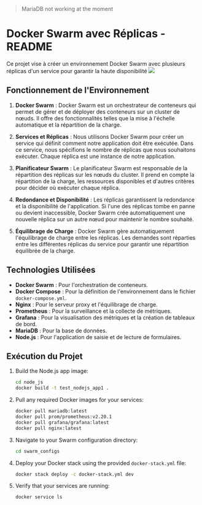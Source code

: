 
> MariaDB not working at the moment

# Docker Swarm avec Réplicas - README

Ce projet vise à créer un environnement Docker Swarm avec plusieurs réplicas d'un service pour garantir la haute disponibilité 
[![](https://mermaid.ink/img/pako:eNp9kU9rhDAQxb9KmFMKu4X26KGgCF50EVpvucya0c2iieQPtCz73Rtri7YF55Rf3rzHC7lBayRBAr3F6cLecqFZHBfOy0U6TYNq0SujF2WelJ-i6fHqZpk9PaxK9kt5_lZIS6H_BJcGJctwQN2SXQNKfuqVft8x5ujxjI5WT8UrtArzbMdVGa28sUr3q6_mtTUj-QsFt3lDwQuLHWrciWvctnTDZ_6_nrLj8YWVC2RbKL-g2kK9QLGF5scDBxjJjqhk_KrbLAqIvUcSkMSjpA7D4AUIfY-rGLx5_dAtJN4GOkCYJHrKFcbyIyQdDo7unzVPkyQ?type=png)](https://mermaid.live/edit#pako:eNp9kU9rhDAQxb9KmFMKu4X26KGgCF50EVpvucya0c2iieQPtCz73Rtri7YF55Rf3rzHC7lBayRBAr3F6cLecqFZHBfOy0U6TYNq0SujF2WelJ-i6fHqZpk9PaxK9kt5_lZIS6H_BJcGJctwQN2SXQNKfuqVft8x5ujxjI5WT8UrtArzbMdVGa28sUr3q6_mtTUj-QsFt3lDwQuLHWrciWvctnTDZ_6_nrLj8YWVC2RbKL-g2kK9QLGF5scDBxjJjqhk_KrbLAqIvUcSkMSjpA7D4AUIfY-rGLx5_dAtJN4GOkCYJHrKFcbyIyQdDo7unzVPkyQ)
## Fonctionnement de l'Environnement

1. **Docker Swarm** : Docker Swarm est un orchestrateur de conteneurs qui permet de gérer et de déployer des conteneurs sur un cluster de nœuds. Il offre des fonctionnalités telles que la mise à l'échelle automatique et la répartition de la charge.

2. **Services et Réplicas** : Nous utilisons Docker Swarm pour créer un service qui définit comment notre application doit être exécutée. Dans ce service, nous spécifions le nombre de réplicas que nous souhaitons exécuter. Chaque réplica est une instance de notre application.

3. **Planificateur Swarm** : Le planificateur Swarm est responsable de la répartition des réplicas sur les nœuds du cluster. Il prend en compte la répartition de la charge, les ressources disponibles et d'autres critères pour décider où exécuter chaque réplica.

4. **Redondance et Disponibilité** : Les réplicas garantissent la redondance et la disponibilité de l'application. Si l'une des réplicas tombe en panne ou devient inaccessible, Docker Swarm crée automatiquement une nouvelle réplica sur un autre nœud pour maintenir le nombre souhaité.

5. **Équilibrage de Charge** : Docker Swarm gère automatiquement l'équilibrage de charge entre les réplicas. Les demandes sont réparties entre les différentes réplicas du service pour garantir une répartition équilibrée de la charge.

## Technologies Utilisées

- **Docker Swarm** : Pour l'orchestration de conteneurs.
- **Docker Compose** : Pour la définition de l'environnement dans le fichier `docker-compose.yml`.
- **Nginx** : Pour le serveur proxy et l'équilibrage de charge.
- **Prometheus** : Pour la surveillance et la collecte de métriques.
- **Grafana** : Pour la visualisation des métriques et la création de tableaux de bord.
- **MariaDB** : Pour la base de données.
- **Node.js** : Pour l'application de saisie et de lecture de formulaires.

## Exécution du Projet

1. Build the Node.js app image:

   ```bash
   cd node_js
   docker build -t test_nodejs_app1 .
   ```

2. Pull any required Docker images for your services:

   ```bash
   docker pull mariadb:latest
   docker pull prom/prometheus:v2.20.1
   docker pull grafana/grafana:latest
   docker pull nginx:latest
   ```

3. Navigate to your Swarm configuration directory:

   ```bash
   cd swarm_configs
   ```

4. Deploy your Docker stack using the provided `docker-stack.yml` file:

   ```bash
   docker stack deploy -c docker-stack.yml dev
   ```

5. Verify that your services are running:

   ```bash
   docker service ls
   ```
